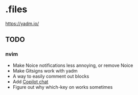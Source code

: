 # .files
https://yadm.io/

## TODO
### nvim
* Make Noice notifications less annoying, or remove Noice
* Make Gitsigns work with yadm
* A way to easily comment out blocks
* Add [Copilot chat](https://github.com/CopilotC-Nvim/CopilotChat.nvim)
* Figure out why which-key on works sometimes
